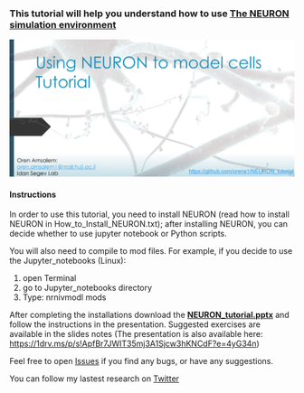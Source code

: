 ### This tutorial will help you understand how to use [The NEURON simulation environment](https://neuron.yale.edu/neuron/) 

[![Main](main.JPG)](https://github.com/orena1/NEURON_tutorial/raw/master/NEURON_tutorial.pptx "main")


#### Instructions

In order to use this tutorial, you need to install NEURON (read how to install NEURON in How_to_Install_NEURON.txt); after installing NEURON, you can decide whether to use jupyter notebook or Python scripts.

You will also need to compile to mod files. 
For example, if you decide to use the Jupyter_notebooks (Linux):
1. open Terminal
2. go to Jupyter_notebooks directory
3. Type: nrnivmodl mods

After completing the installations download the **[NEURON_tutorial.pptx](https://github.com/orena1/NEURON_tutorial/raw/master/NEURON_tutorial.pptx)** and follow the instructions in the presentation. Suggested exercises are available in the slides notes (The presentation is also available here: https://1drv.ms/p/s!ApfBr7JWIT35mj3A1Sjcw3hKNCdF?e=4yG34n)
 
 
 Feel free to open [Issues](https://github.com/orena1/NEURON_tutorial/issues) if you find any bugs, or have any suggestions.
 
 You can follow my lastest research on [Twitter](https://twitter.com/Oren_Amsalem)
